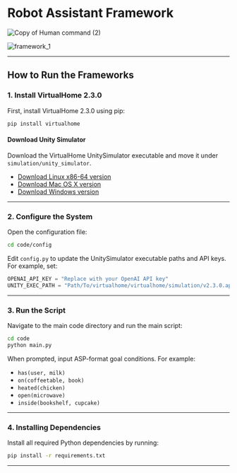 # Robot Assistant Framework
![Copy of Human command (2)](https://github.com/user-attachments/assets/6504cfd8-b37e-4aa4-b878-422c8dd5880f)

![framework_1](https://github.com/user-attachments/assets/4a52aef4-09c7-4a90-a7fd-488dd0aca204)

---

## How to Run the Frameworks

### 1. Install VirtualHome 2.3.0

First, install VirtualHome 2.3.0 using pip:

```bash
pip install virtualhome
```

#### Download Unity Simulator

Download the VirtualHome UnitySimulator executable and move it under `simulation/unity_simulator`.

- [Download Linux x86-64 version](http://virtual-home.org//release/simulator/v2.0/v2.3.0/linux_exec.zip)
- [Download Mac OS X version](http://virtual-home.org/release/simulator/v2.0/v2.3.0/macos_exec.zip)
- [Download Windows version](http://virtual-home.org//release/simulator/v2.0/v2.3.0/windows_exec.zip)

---

### 2. Configure the System

Open the configuration file:

```bash
cd code/config
```

Edit `config.py` to update the UnitySimulator executable paths and API keys. For example, set:

```python
OPENAI_API_KEY = "Replace with your OpenAI API key"
UNITY_EXEC_PATH = "Path/To/virtualhome/virtualhome/simulation/v2.3.0.app"
```
---

### 3. Run the Script

Navigate to the main code directory and run the main script:

```bash
cd code
python main.py
```

When prompted, input ASP-format goal conditions. For example:
- `has(user, milk)`
- `on(coffeetable, book)`
- `heated(chicken)`
- `open(microwave)`
- `inside(bookshelf, cupcake)`

---

### 4. Installing Dependencies

Install all required Python dependencies by running:

```bash
pip install -r requirements.txt
```

---
